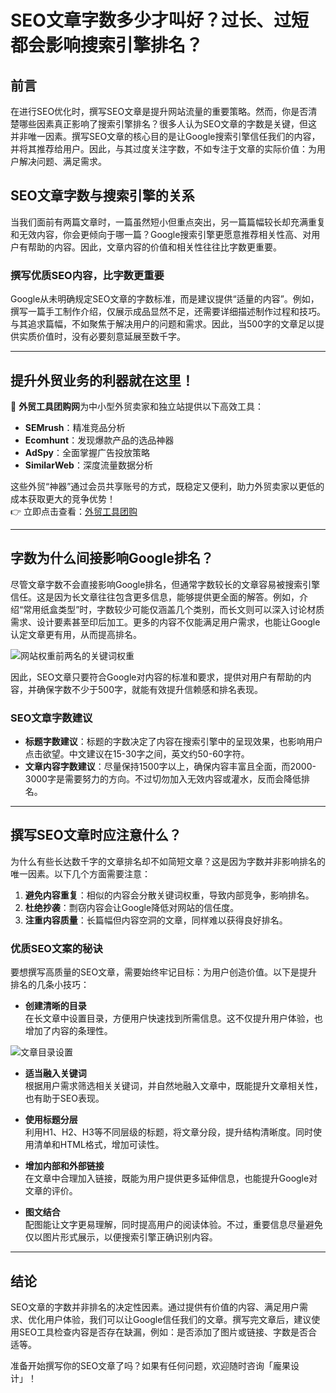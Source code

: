 # SEO文章字数多少才叫好？过长、过短都会影响搜索引擎排名？

## 前言

在进行SEO优化时，撰写SEO文章是提升网站流量的重要策略。然而，你是否清楚哪些因素真正影响了搜索引擎排名？很多人认为SEO文章的字数是关键，但这并非唯一因素。撰写SEO文章的核心目的是让Google搜索引擎信任我们的内容，并将其推荐给用户。因此，与其过度关注字数，不如专注于文章的实际价值：为用户解决问题、满足需求。

## SEO文章字数与搜索引擎的关系

当我们面前有两篇文章时，一篇虽然短小但重点突出，另一篇篇幅较长却充满重复和无效内容，你会更倾向于哪一篇？Google搜索引擎更愿意推荐相关性高、对用户有帮助的内容。因此，文章内容的价值和相关性往往比字数更重要。

### 撰写优质SEO内容，比字数更重要

Google从未明确规定SEO文章的字数标准，而是建议提供“适量的内容”。例如，撰写一篇手工制作介绍，仅展示成品显然不足，还需要详细描述制作过程和技巧。与其追求篇幅，不如聚焦于解决用户的问题和需求。因此，当500字的文章足以提供实质价值时，没有必要刻意延展至数千字。

---

## 提升外贸业务的利器就在这里！

🎯 **外贸工具团购网**为中小型外贸卖家和独立站提供以下高效工具：

- **SEMrush**：精准竞品分析
- **Ecomhunt**：发现爆款产品的选品神器
- **AdSpy**：全面掌握广告投放策略
- **SimilarWeb**：深度流量数据分析

这些外贸“神器”通过会员共享账号的方式，既稳定又便利，助力外贸卖家以更低的成本获取更大的竞争优势！  
👉 立即点击查看：[外贸工具团购](https://bit.ly/waimao518)

---

## 字数为什么间接影响Google排名？

尽管文章字数不会直接影响Google排名，但通常字数较长的文章容易被搜索引擎信任。这是因为长文章往往包含更多信息，能够提供更全面的解答。例如，介绍“常用纸盒类型”时，字数较少可能仅涵盖几个类别，而长文则可以深入讨论材质需求、设计要素甚至印后加工。更多的内容不仅能满足用户需求，也能让Google认定文章更有用，从而提高排名。

![网站权重前两名的关键词权重](https://cdn.pongo.com.tw/storage/2021/12/網站權重前兩名的關鍵字權重.jpg)

因此，SEO文章只要符合Google对内容的标准和要求，提供对用户有帮助的内容，并确保字数不少于500字，就能有效提升信赖感和排名表现。

### SEO文章字数建议

- **标题字数建议**：标题的字数决定了内容在搜索引擎中的呈现效果，也影响用户点击欲望。中文建议在15-30字之间，英文约50-60字符。
- **文章内容字数建议**：尽量保持1500字以上，确保内容丰富且全面，而2000-3000字是需要努力的方向。不过切勿加入无效内容或灌水，反而会降低排名。



---

## 撰写SEO文章时应注意什么？

为什么有些长达数千字的文章排名却不如简短文章？这是因为字数并非影响排名的唯一因素。以下几个方面需要注意：

1. **避免内容重复**：相似的内容会分散关键词权重，导致内部竞争，影响排名。
2. **杜绝抄袭**：剽窃内容会让Google降低对网站的信任度。
3. **注重内容质量**：长篇幅但内容空洞的文章，同样难以获得良好排名。

### 优质SEO文案的秘诀

要想撰写高质量的SEO文章，需要始终牢记目标：为用户创造价值。以下是提升排名的几条小技巧：

- **创建清晰的目录**  
  在长文章中设置目录，方便用户快速找到所需信息。这不仅提升用户体验，也增加了内容的条理性。

![文章目录设置](https://cdn.pongo.com.tw/storage/2021/12/文章目錄設置.jpg)

- **适当融入关键词**  
  根据用户需求筛选相关关键词，并自然地融入文章中，既能提升文章相关性，也有助于SEO表现。

- **使用标题分层**  
  利用H1、H2、H3等不同层级的标题，将文章分段，提升结构清晰度。同时使用清单和HTML格式，增加可读性。

- **增加内部和外部链接**  
  在文章中合理加入链接，既能为用户提供更多延伸信息，也能提升Google对文章的评价。

- **图文结合**  
  配图能让文字更易理解，同时提高用户的阅读体验。不过，重要信息尽量避免仅以图片形式展示，以便搜索引擎正确识别内容。

---

## 结论

SEO文章的字数并非排名的决定性因素。通过提供有价值的内容、满足用户需求、优化用户体验，我们可以让Google信任我们的文章。撰写完文章后，建议使用SEO工具检查内容是否存在缺漏，例如：是否添加了图片或链接、字数是否合适等。

准备开始撰写你的SEO文章了吗？如果有任何问题，欢迎随时咨询「龐果设计」！

